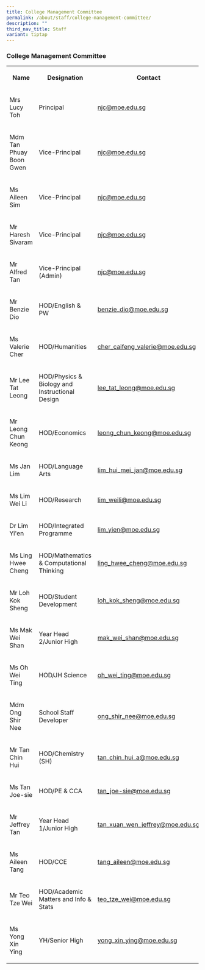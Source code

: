 ```yaml
---
title: College Management Committee
permalink: /about/staff/college-management-committee/
description: ""
third_nav_title: Staff
variant: tiptap
---
```

<h3>College Management Committee</h3><table><tbody><tr><th rowspan="1" colspan="1"><p>Name</p></th><th rowspan="1" colspan="1"><p>Designation</p></th><th rowspan="1" colspan="1"><p>Contact</p></th></tr><tr><td rowspan="1" colspan="1"><p>Mrs Lucy Toh</p></td><td rowspan="1" colspan="1"><p>Principal</p></td><td rowspan="1" colspan="1"><p><a href="njc@moe.edu.sg" rel="noopener noreferrer nofollow" target="_blank">njc@moe.edu.sg</a></p></td></tr><tr><td rowspan="1" colspan="1"><p>Mdm Tan Phuay Boon Gwen</p></td><td rowspan="1" colspan="1"><p>Vice-Principal</p></td><td rowspan="1" colspan="1"><p><a href="njc@moe.edu.sg" rel="noopener noreferrer nofollow" target="_blank">njc@moe.edu.sg</a></p></td></tr><tr><td rowspan="1" colspan="1"><p>Ms Aileen Sim</p></td><td rowspan="1" colspan="1"><p>Vice-Principal</p></td><td rowspan="1" colspan="1"><p><a href="njc@moe.edu.sg" rel="noopener noreferrer nofollow" target="_blank">njc@moe.edu.sg</a></p></td></tr><tr><td rowspan="1" colspan="1"><p>Mr Haresh Sivaram</p></td><td rowspan="1" colspan="1"><p>Vice-Principal</p></td><td rowspan="1" colspan="1"><p><a href="njc@moe.edu.sg" rel="noopener noreferrer nofollow" target="_blank">njc@moe.edu.sg</a></p></td></tr><tr><td rowspan="1" colspan="1"><p>Mr Alfred Tan</p></td><td rowspan="1" colspan="1"><p>Vice-Principal (Admin)</p></td><td rowspan="1" colspan="1"><p><a href="njc@moe.edu.sg" rel="noopener noreferrer nofollow" target="_blank">njc@moe.edu.sg</a></p></td></tr><tr><td rowspan="1" colspan="1"><p>Mr Benzie Dio</p></td><td rowspan="1" colspan="1"><p>HOD/English &amp; PW</p></td><td rowspan="1" colspan="1"><p><a href="benzie_dio@moe.edu.sg" rel="noopener noreferrer nofollow" target="_blank">benzie_dio@moe.edu.sg</a></p></td></tr><tr><td rowspan="1" colspan="1"><p>Ms Valerie Cher</p></td><td rowspan="1" colspan="1"><p>HOD/Humanities</p></td><td rowspan="1" colspan="1"><p><a href="cher_caifeng_valerie@moe.edu.sg" rel="noopener noreferrer nofollow" target="_blank">cher_caifeng_valerie@moe.edu.sg</a></p></td></tr><tr><td rowspan="1" colspan="1"><p>Mr Lee Tat Leong</p></td><td rowspan="1" colspan="1"><p>HOD/Physics &amp; Biology and Instructional Design</p></td><td rowspan="1" colspan="1"><p><a href="lee_tat_leong@moe.edu.sg" rel="noopener noreferrer nofollow" target="_blank">lee_tat_leong@moe.edu.sg</a></p></td></tr><tr><td rowspan="1" colspan="1"><p>Mr Leong Chun Keong</p></td><td rowspan="1" colspan="1"><p>HOD/Economics</p></td><td rowspan="1" colspan="1"><p><a href="leong_chun_keong@moe.edu.sg" rel="noopener noreferrer nofollow" target="_blank">leong_chun_keong@moe.edu.sg</a></p></td></tr><tr><td rowspan="1" colspan="1"><p>Ms Jan Lim</p></td><td rowspan="1" colspan="1"><p>HOD/Language Arts</p></td><td rowspan="1" colspan="1"><p><a href="lim_hui_mei_jan@moe.edu.sg" rel="noopener noreferrer nofollow" target="_blank">lim_hui_mei_jan@moe.edu.sg</a></p></td></tr><tr><td rowspan="1" colspan="1"><p>Ms Lim Wei Li</p></td><td rowspan="1" colspan="1"><p>HOD/Research</p></td><td rowspan="1" colspan="1"><p><a href="lim_weili@moe.edu.sg" rel="noopener noreferrer nofollow" target="_blank">lim_weili@moe.edu.sg</a></p></td></tr><tr><td rowspan="1" colspan="1"><p>Dr Lim Yi'en</p></td><td rowspan="1" colspan="1"><p>HOD/Integrated Programme</p></td><td rowspan="1" colspan="1"><p><a href="lim_yien@moe.edu.sg" rel="noopener noreferrer nofollow" target="_blank">lim_yien@moe.edu.sg</a></p></td></tr><tr><td rowspan="1" colspan="1"><p>Ms Ling Hwee Cheng</p></td><td rowspan="1" colspan="1"><p>HOD/Mathematics &amp; Computational Thinking</p></td><td rowspan="1" colspan="1"><p><a href="ling_hwee_cheng@moe.edu.sg" rel="noopener noreferrer nofollow" target="_blank">ling_hwee_cheng@moe.edu.sg</a></p></td></tr><tr><td rowspan="1" colspan="1"><p>Mr Loh Kok Sheng</p></td><td rowspan="1" colspan="1"><p>HOD/Student Development</p></td><td rowspan="1" colspan="1"><p><a href="loh_kok_sheng@moe.edu.sg" rel="noopener noreferrer nofollow" target="_blank">loh_kok_sheng@moe.edu.sg</a></p></td></tr><tr><td rowspan="1" colspan="1"><p>Ms Mak Wei Shan</p></td><td rowspan="1" colspan="1"><p>Year Head 2/Junior High</p></td><td rowspan="1" colspan="1"><p><a href="mak_wei_shan@moe.edu.sg" rel="noopener noreferrer nofollow" target="_blank">mak_wei_shan@moe.edu.sg</a></p></td></tr><tr><td rowspan="1" colspan="1"><p>Ms Oh Wei Ting</p></td><td rowspan="1" colspan="1"><p>HOD/JH Science</p></td><td rowspan="1" colspan="1"><p><a href="oh_wei_ting@moe.edu.sg" rel="noopener noreferrer nofollow" target="_blank">oh_wei_ting@moe.edu.sg</a></p></td></tr><tr><td rowspan="1" colspan="1"><p>Mdm Ong Shir Nee</p></td><td rowspan="1" colspan="1"><p>School Staff Developer</p></td><td rowspan="1" colspan="1"><p><a href="ong_shir_nee@moe.edu.sg" rel="noopener noreferrer nofollow" target="_blank">ong_shir_nee@moe.edu.sg</a></p></td></tr><tr><td rowspan="1" colspan="1"><p>Mr Tan Chin Hui</p></td><td rowspan="1" colspan="1"><p>HOD/Chemistry (SH)</p></td><td rowspan="1" colspan="1"><p><a href="tan_chin_hui_a@moe.edu.sg" rel="noopener noreferrer nofollow" target="_blank">tan_chin_hui_a@moe.edu.sg</a></p></td></tr><tr><td rowspan="1" colspan="1"><p>Ms Tan Joe-sie</p></td><td rowspan="1" colspan="1"><p>HOD/PE &amp; CCA</p></td><td rowspan="1" colspan="1"><p><a href="tan_joe-sie@moe.edu.sg" rel="noopener noreferrer nofollow" target="_blank">tan_joe-sie@moe.edu.sg</a></p></td></tr><tr><td rowspan="1" colspan="1"><p>Mr Jeffrey Tan</p></td><td rowspan="1" colspan="1"><p>Year Head 1/Junior High</p></td><td rowspan="1" colspan="1"><p><a href="tan_xuan_wen_jeffrey@moe.edu.sg" rel="noopener noreferrer nofollow" target="_blank">tan_xuan_wen_jeffrey@moe.edu.sg</a></p></td></tr><tr><td rowspan="1" colspan="1"><p>Ms Aileen Tang</p></td><td rowspan="1" colspan="1"><p>HOD/CCE</p></td><td rowspan="1" colspan="1"><p><a href="tang_aileen@moe.edu.sg" rel="noopener noreferrer nofollow" target="_blank">tang_aileen@moe.edu.sg</a></p></td></tr><tr><td rowspan="1" colspan="1"><p>Mr Teo Tze Wei</p></td><td rowspan="1" colspan="1"><p>HOD/Academic Matters and Info &amp; Stats</p></td><td rowspan="1" colspan="1"><p><a href="teo_tze_wei@moe.edu.sg" rel="noopener noreferrer nofollow" target="_blank">teo_tze_wei@moe.edu.sg</a></p></td></tr><tr><td rowspan="1" colspan="1"><p>Ms Yong Xin Ying</p></td><td rowspan="1" colspan="1"><p>YH/Senior High</p></td><td rowspan="1" colspan="1"><p><a href="yong_xin_ying@moe.edu.sg" rel="noopener noreferrer nofollow" target="_blank">yong_xin_ying@moe.edu.sg</a></p></td></tr></tbody></table><p></p>